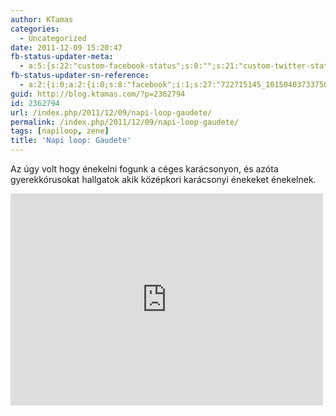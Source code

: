 ```yaml
---
author: KTamas
categories:
  - Uncategorized
date: 2011-12-09 15:20:47
fb-status-updater-meta:
  - a:5:{s:22:"custom-facebook-status";s:0:"";s:21:"custom-twitter-status";s:0:"";s:7:"fb-push";s:1:"1";s:7:"tw-push";s:1:"1";s:4:"push";s:1:"1";}
fb-status-updater-sn-reference:
  - a:2:{i:0;a:2:{i:0;s:8:"facebook";i:1;s:27:"722715145_10150403733750146";}i:1;a:2:{i:0;s:7:"twitter";i:1;s:18:"145145885276381184";}}
guid: http://blog.ktamas.com/?p=2362794
id: 2362794
url: /index.php/2011/12/09/napi-loop-gaudete/
permalink: /index.php/2011/12/09/napi-loop-gaudete/
tags: [napiloop, zene]
title: 'Napi loop: Gaudete'
---
```


Az úgy volt hogy énekelni fogunk a céges karácsonyon, és azóta gyerekkórusokat hallgatok akik középkori karácsonyi énekeket énekelnek.

<iframe width="500" height="339" src="http://www.youtube.com/embed/aW6Rp-tQkSc" frameborder="0" allowfullscreen=""></iframe>
